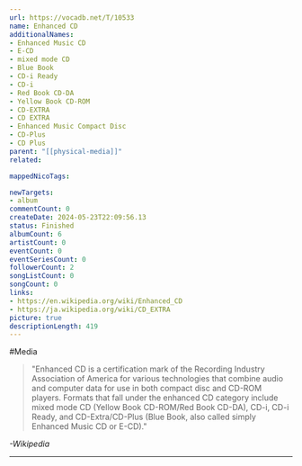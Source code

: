 ```yaml
---
url: https://vocadb.net/T/10533
name: Enhanced CD
additionalNames: 
- Enhanced Music CD
- E-CD
- mixed mode CD
- Blue Book
- CD-i Ready
- CD-i
- Red Book CD-DA
- Yellow Book CD-ROM
- CD-EXTRA
- CD EXTRA
- Enhanced Music Compact Disc
- CD-Plus
- CD Plus
parent: "[[physical-media]]"
related:

mappedNicoTags:

newTargets:
- album
commentCount: 0
createDate: 2024-05-23T22:09:56.13
status: Finished
albumCount: 6
artistCount: 0
eventCount: 0
eventSeriesCount: 0
followerCount: 2
songListCount: 0
songCount: 0
links: 
- https://en.wikipedia.org/wiki/Enhanced_CD
- https://ja.wikipedia.org/wiki/CD_EXTRA
picture: true
descriptionLength: 419
---
```


#Media

> "Enhanced CD is a certification mark of the Recording Industry Association of America for various technologies that combine audio and computer data for use in both compact disc and CD-ROM players.
Formats that fall under the enhanced CD category include mixed mode CD (Yellow Book CD-ROM/Red Book CD-DA), CD-i, CD-i Ready, and CD-Extra/CD-Plus (Blue Book, also called simply Enhanced Music CD or E-CD)."

*-Wikipedia*

---

